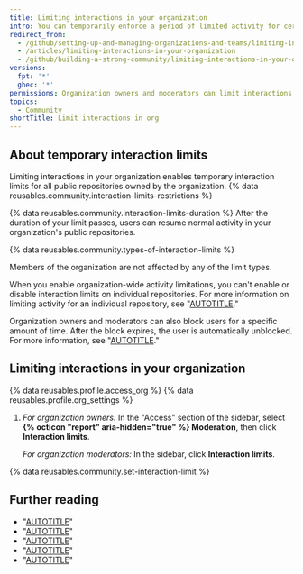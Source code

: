 ```yaml
---
title: Limiting interactions in your organization
intro: You can temporarily enforce a period of limited activity for certain users in all public repositories owned by your organization.
redirect_from:
  - /github/setting-up-and-managing-organizations-and-teams/limiting-interactions-in-your-organization
  - /articles/limiting-interactions-in-your-organization
  - /github/building-a-strong-community/limiting-interactions-in-your-organization
versions:
  fpt: '*'
  ghec: '*'
permissions: Organization owners and moderators can limit interactions in an organization.
topics:
  - Community
shortTitle: Limit interactions in org
---
```


## About temporary interaction limits

Limiting interactions in your organization enables temporary interaction limits for all public repositories owned by the organization. {% data reusables.community.interaction-limits-restrictions %}

{% data reusables.community.interaction-limits-duration %} After the duration of your limit passes, users can resume normal activity in your organization's public repositories.

{% data reusables.community.types-of-interaction-limits %}

Members of the organization are not affected by any of the limit types.

When you enable organization-wide activity limitations, you can't enable or disable interaction limits on individual repositories. For more information on limiting activity for an individual repository, see "[AUTOTITLE](/communities/moderating-comments-and-conversations/limiting-interactions-in-your-repository)."

Organization owners and moderators can also block users for a specific amount of time. After the block expires, the user is automatically unblocked. For more information, see "[AUTOTITLE](/communities/maintaining-your-safety-on-github/blocking-a-user-from-your-organization)."

## Limiting interactions in your organization

{% data reusables.profile.access_org %}
{% data reusables.profile.org_settings %}
1. _For organization owners:_ In the "Access" section of the sidebar, select **{% octicon "report" aria-hidden="true" %} Moderation**, then click **Interaction limits**.

   _For organization moderators:_ In the sidebar, click **Interaction limits**.

{% data reusables.community.set-interaction-limit %}

## Further reading

- "[AUTOTITLE](/communities/maintaining-your-safety-on-github/reporting-abuse-or-spam)"
- "[AUTOTITLE](/organizations/managing-user-access-to-your-organizations-repositories/managing-repository-roles/managing-an-individuals-access-to-an-organization-repository)"
- "[AUTOTITLE](/account-and-profile/setting-up-and-managing-your-personal-account-on-github/managing-personal-account-settings/permission-levels-for-a-personal-account-repository)"
- "[AUTOTITLE](/organizations/managing-user-access-to-your-organizations-repositories/managing-repository-roles/repository-roles-for-an-organization)"
- "[AUTOTITLE](/organizations/managing-peoples-access-to-your-organization-with-roles/managing-moderators-in-your-organization)"
